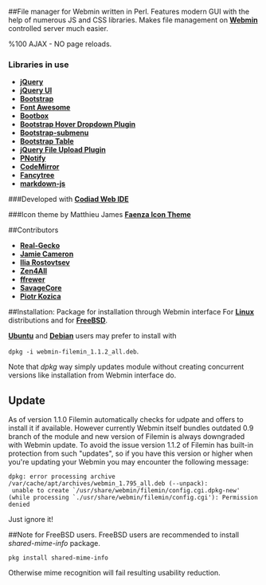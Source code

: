 ##File manager for Webmin written in Perl.
Features modern GUI with the help of numerous JS and CSS libraries. Makes file management on [**Webmin**](https://github.com/webmin/webmin) controlled server much easier.

%100 AJAX - NO page reloads.

### Libraries in use
* [**jQuery**](https://github.com/jquery/jquery)
* [**jQuery UI**](https://github.com/jquery/jquery-ui)
* [**Bootstrap**](https://github.com/twbs/bootstrap)
* [**Font Awesome**](https://github.com/FortAwesome/Font-Awesome)
* [**Bootbox**](https://github.com/makeusabrew/bootbox)
* [**Bootstrap Hover Dropdown Plugin**](https://github.com/CWSpear/bootstrap-hover-dropdown)
* [**Bootstrap-submenu**](https://github.com/vsn4ik/bootstrap-submenu)
* [**Bootstrap Table**](https://github.com/wenzhixin/bootstrap-table)
* [**jQuery File Upload Plugin**](https://github.com/blueimp/jQuery-File-Upload)
* [**PNotify**](https://github.com/sciactive/pnotify)
* [**CodeMirror**](https://github.com/codemirror/CodeMirror)
* [**Fancytree**](https://github.com/mar10/fancytree)
* [**markdown-js**](https://github.com/evilstreak/markdown-js)

###Developed with
[**Codiad Web IDE**](https://github.com/Codiad/Codiad)

###Icon theme by Matthieu James
[**Faenza Icon Theme**](https://code.google.com/archive/p/faenza-icon-theme)

##Contributors
* [**Real-Gecko**](https://github.com/Real-Gecko)
* [**Jamie Cameron**](https://github.com/jcameron)
* [**Ilia Rostovtsev**](https://github.com/qooob)
* [**Zen4All**](https://github.com/Zen4All)
* [**ffrewer**](https://github.com/ffrewer)
* [**SavageCore**](https://github.com/SavageCore)
* [**Piotr Kozica**](https://github.com/vipkoza)

##Installation:
Package for installation through Webmin interface
For [**Linux**](https://github.com/Real-Gecko/filemin/raw/master/distrib/filemin-1.1.2.linux.wbm.gz) distributions and for [**FreeBSD**](https://github.com/Real-Gecko/filemin/raw/master/distrib/filemin-1.1.2.freebsd.wbm.gz).

[**Ubuntu**](https://github.com/Real-Gecko/filemin/raw/master/distrib/webmin-filemin_1.1.2_all.deb) and [**Debian**](https://github.com/Real-Gecko/filemin/raw/master/distrib/webmin-filemin_1.1.2_all.deb) users may prefer to install with

`dpkg -i webmin-filemin_1.1.2_all.deb`.

Note that _dpkg_ way simply updates module without creating concurrent versions like installation from Webmin interface do.

## Update
As of version 1.1.0 Filemin automatically checks for udpate and offers to install it if available.
However currently Webmin itself bundles outdated 0.9 branch of the module and new version of Filemin is always downgraded with Webmin update.
To avoid the issue version 1.1.2 of Filemin has built-in protection from such "updates", so if you have this version or higher when you're updating your Webmin you may encounter the following message:
```
dpkg: error processing archive /var/cache/apt/archives/webmin_1.795_all.deb (--unpack):
 unable to create `/usr/share/webmin/filemin/config.cgi.dpkg-new' (while processing `./usr/share/webmin/filemin/config.cgi'): Permission denied
```
Just ignore it!

##Note for FreeBSD users.
FreeBSD users are recommended to install _shared-mime-info_ package.

`pkg install shared-mime-info`

Otherwise mime recognition will fail resulting usability reduction.
